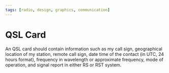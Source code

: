 ```yaml
---
tags: [radio, design, graphics, communication]
---
```


# QSL Card

An QSL card should contain information such as my call sign, geographical
location of my station, remote call sign, date time of the contact (in UTC, 24
hours format), frequency in wavelength or approximate frequency, mode of
operation, and signal report in either RS or RST system.
